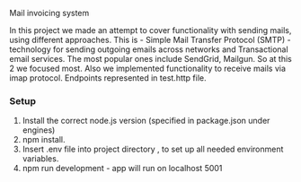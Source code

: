 Mail invoicing system 

In this project we made an attempt to cover functionality with sending mails, using different approaches.
This is - Simple Mail Transfer Protocol (SMTP) - technology for sending outgoing emails across networks and Transactional email services. The most popular ones include SendGrid, Mailgun. So at this 2 we focused most.
Also we implemented functionality to receive mails via imap protocol. Endpoints represented in test.http file.

### Setup
1. Install the correct node.js version (specified in package.json under engines)
2. npm install.
3. Insert .env file into project directory , to set up all needed environment variables.
4. npm run development - app will run on localhost 5001